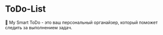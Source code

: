 # ToDo-List
🚀 My Smart ToDo - это ваш персональный органайзер, который поможет следить за выполнением задач.
